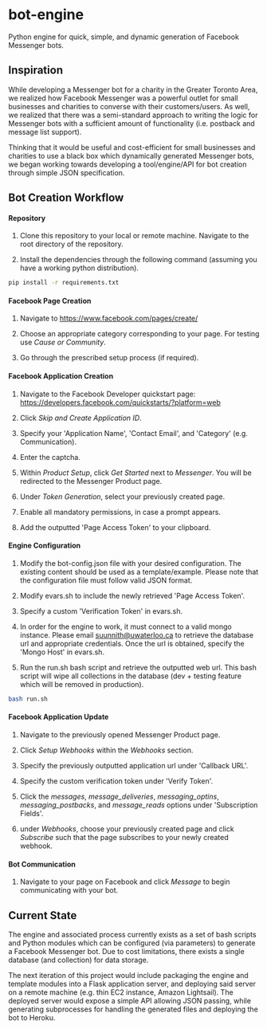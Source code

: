 # bot-engine

Python engine for quick, simple, and dynamic generation of Facebook Messenger bots.

## Inspiration
While developing a Messenger bot for a charity in the Greater Toronto Area, we realized how Facebook Messenger was a powerful outlet for small businesses and charities to converse with their customers/users. As well, we realized that there was a semi-standard approach to writing the logic for Messenger bots with a sufficient amount of functionality (i.e. postback and message list support).

Thinking that it would be useful and cost-efficient for small businesses and charities to use a black box which dynamically generated Messenger bots, we began working towards developing a tool/engine/API for bot creation through simple JSON specification.

## Bot Creation Workflow

#### Repository

1. Clone this repository to your local or remote machine. Navigate to the root directory of the repository.

2. Install the dependencies through the following command (assuming you have a working python distribution).

```bash
pip install -r requirements.txt
```

#### Facebook Page Creation

1. Navigate to https://www.facebook.com/pages/create/

2. Choose an appropriate category corresponding to your page. For testing use *Cause or Community*.

3. Go through the prescribed setup process (if required).

#### Facebook Application Creation

1. Navigate to the Facebook Developer quickstart page: https://developers.facebook.com/quickstarts/?platform=web

2. Click *Skip and Create Application ID*.

3. Specify your 'Application Name', 'Contact Email', and 'Category' (e.g. Communication).

4. Enter the captcha.

5. Within *Product Setup*, click *Get Started* next to *Messenger*. You will be redirected to the Messenger Product page.

6. Under *Token Generation*, select your previously created page.

7. Enable all mandatory permissions, in case a prompt appears.

8. Add the outputted 'Page Access Token' to your clipboard.

#### Engine Configuration

1. Modify the bot-config.json file with your desired configuration. The existing content should be used as a template/example. Please note that the configuration file must follow valid JSON format.

2. Modify evars.sh to include the newly retrieved 'Page Access Token'.

3. Specify a custom 'Verification Token' in evars.sh.

4. In order for the engine to work, it must connect to a valid mongo instance. Please email suunnith@uwaterloo.ca to retrieve the database url and appropriate credentials. Once the url is obtained, specify the 'Mongo Host' in evars.sh.

5. Run the run.sh bash script and retrieve the outputted web url. This bash script will wipe all collections in the database (dev + testing feature which will be removed in production).

```bash
bash run.sh
```

#### Facebook Application Update

1. Navigate to the previously opened Messenger Product page. 

2. Click *Setup Webhooks* within the *Webhooks* section.

3. Specify the previously outputted application url under 'Callback URL'.

4. Specify the custom verification token under 'Verify Token'.

5. Click the *messages*, *message_deliveries*, *messaging_optins*, *messaging_postbacks*, and *message_reads* options under 'Subscription Fields'.

6. under *Webhooks*, choose your previously created page and click *Subscribe* such that the page subscribes to your newly created webhook.

#### Bot Communication

1. Navigate to your page on Facebook and click *Message* to begin communicating with your bot.

## Current State

The engine and associated process currently exists as a set of bash scripts and Python modules which can be configured (via parameters) to generate a Facebook Messenger bot. Due to cost limitations, there exists a single database (and collection) for data storage. 

The next iteration of this project would include packaging the engine and template modules into a Flask application server, and deploying said server on a remote machine (e.g. thin EC2 instance, Amazon Lightsail). The deployed server would expose a simple API allowing JSON passing, while generating subprocesses for handling the generated files and deploying the bot to Heroku.
